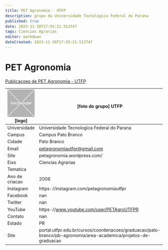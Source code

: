 ```yaml
---
title: PET Agronomia - UTFP
description: grupo da Universidade Tecnologica Federal do Parana
published: true
date: 2023-11-30T17:55:21.513747
tags: Ciencias Agrarias
editor: markdown
dateCreated: 2023-11-30T17:55:21.513747
---
```


# PET Agronomia

[Publicacoes de PET Agronomia - UTFP](/atividade/98PETAgronomiaUTFP/feed.md)

| ![placeholder.png](/placeholder.png) [logo] | [foto do grupo] UTFP         |
| ------------------------------------------- | ------------------------------------------------- |
| Universidade                                | Universidade Tecnologica Federal do Parana      |
| Campus                                      | Campus Pato Branco            |
| Cidade                                      | Pato Branco             |
| Email                                       | petagronomiautfpr@gmail.com             |
| Site                                        | petagronomia.wordpress.com/              |
| Eixo                                        | Ciencias Agrarias              |
| Tematica                                    |           |
| Ano de criacao                              | 2006        |
| Instagram                                   | https-//instagram.com/petagronomiautfpr         |
| Facebook                                    | nan          |
| Twitter                                     | nan           |
| YouTube                                     | https-//www.youtube.com/user/PETAgroUTFPR           |
| Contato                                     | nan         |
| Estado                                      |  PR            |
| Site                                        | portal.utfpr.edu.br/cursos/coordenacoes/graduacao/pato-branco/pb-agronomia/area-academica/projetos-de-graduacao |
